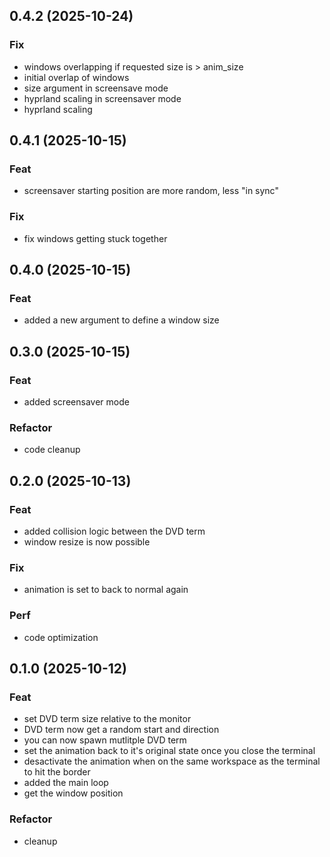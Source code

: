 ## 0.4.2 (2025-10-24)

### Fix

- windows overlapping if requested size is > anim_size
- initial overlap of windows
- size argument in screensave mode
- hyprland scaling in screensaver mode
- hyprland scaling

## 0.4.1 (2025-10-15)

### Feat

- screensaver starting position are more random, less "in sync"

### Fix

- fix windows getting stuck together

## 0.4.0 (2025-10-15)

### Feat

- added a new argument to define a window size

## 0.3.0 (2025-10-15)

### Feat

- added screensaver mode

### Refactor

- code cleanup

## 0.2.0 (2025-10-13)

### Feat

- added collision logic between the DVD term
- window resize is now possible

### Fix

- animation is set to back to normal again

### Perf

- code optimization

## 0.1.0 (2025-10-12)

### Feat

- set DVD term size relative to the monitor
- DVD term now get a random start and direction
- you can now spawn mutlitple DVD term
- set the animation back to it's original state once you close the terminal
- desactivate the animation when on the same workspace as the terminal to hit the border
- added the main loop
- get the window position

### Refactor

- cleanup
